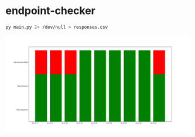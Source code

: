 # endpoint-checker

```bash
py main.py 2> /dev/null > responses.csv
```

![example](doc/example.png)
